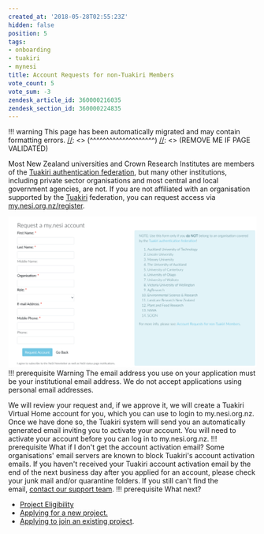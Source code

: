 ```yaml
---
created_at: '2018-05-28T02:55:23Z'
hidden: false
position: 5
tags:
- onboarding
- tuakiri
- mynesi
title: Account Requests for non-Tuakiri Members
vote_count: 5
vote_sum: -3
zendesk_article_id: 360000216035
zendesk_section_id: 360000224835
---
```




[//]: <> (REMOVE ME IF PAGE VALIDATED)
[//]: <> (vvvvvvvvvvvvvvvvvvvv)
!!! warning
    This page has been automatically migrated and may contain formatting errors.
[//]: <> (^^^^^^^^^^^^^^^^^^^^)
[//]: <> (REMOVE ME IF PAGE VALIDATED)

Most New Zealand universities and Crown Research Institutes are members
of the [Tuakiri authentication
federation](https://www.reannz.co.nz/products-and-services/tuakiri/join/),
but many other institutions, including private sector organisations and
most central and local government agencies, are not. If you are not
affiliated with an organisation supported by the
[Tuakiri](https://www.reannz.co.nz/products-and-services/tuakiri/)
federation, you can request access via
[my.nesi.org.nz/register](https://my.nesi.org.nz/register).

![mceclip0.png](../../assets/images/Account_Requests_for_non_Tuakiri_Members.png)
!!! prerequisite Warning
The email address you use on your application must be your
institutional email address. We do not accept applications using
personal email addresses.

We will review your request and, if we approve it, we will create a
Tuakiri Virtual Home account for you, which you can use to login to
my.nesi.org.nz. Once we have done so, the Tuakiri system will send you
an automatically generated email inviting you to activate your account.
You will need to activate your account before you can log in to
my.nesi.org.nz.
!!! prerequisite What if I don't get the account activation email?
Some organisations' email servers are known to block Tuakiri's account
activation emails. If you haven't received your Tuakiri account
activation email by the end of the next business day after you applied
for an account, please check your junk mail and/or quarantine folders.
If you still can't find the email, [contact our support
team](https://support.nesi.org.nz/hc/requests/new).
!!! prerequisite What next?
-   [Project
Eligibility](https://support.nesi.org.nz/hc/en-gb/articles/360000925176-Project-Eligibility)
-   [Applying for a new
project.](https://support.nesi.org.nz/hc/en-gb/articles/360000174976-Applying-for-a-NeSI-project)
-   [Applying to join an existing
project](https://support.nesi.org.nz/hc/en-gb/articles/360000693896).